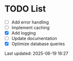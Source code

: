 # TODO List

- [ ] Add error handling
- [ ] Implement caching
- [x] Add logging
- [ ] Update documentation
- [x] Optimize database queries

Last updated: 2025-06-19 16:27
